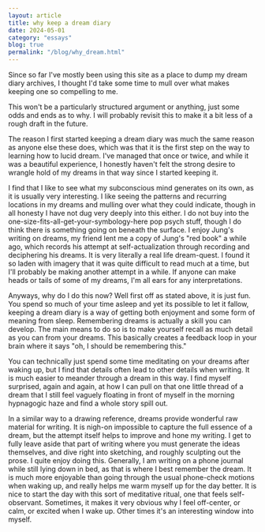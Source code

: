 ```yaml
---
layout: article
title: why keep a dream diary
date: 2024-05-01
category: "essays"
blog: true
permalink: "/blog/why_dream.html"
---
```


Since so far I've mostly been using this site as a place to dump my dream diary archives, I thought I'd take some time to mull over what makes keeping one so compelling to me. 
<!-- excerpt -->

This won't be a particularly structured argument or anything, just some odds and ends as to why. I will probably revisit this to make it a bit less of a rough draft in the future.

The reason I first started keeping a dream diary was much the same reason as anyone else these does, which was that it is the first step on the way to learning how to lucid dream. I've managed that once or twice, and while it was a beautiful experience, I honestly haven't felt the strong desire to wrangle hold of my dreams in that way since I started keeping it.

I find that I like to see what my subconscious mind generates on its own, as it is usually very interesting. I like seeing the patterns and recurring locations in my dreams and mulling over what they could indicate, though in all honesty I have not dug very deeply into this either. I do not buy into the one-size-fits-all-get-your-symbology-here pop psych stuff, though I do think there is something going on beneath the surface. I enjoy Jung's writing on dreams, my friend lent me a copy of Jung's "red book" a while ago, which records his attempt at self-actualization through recording and deciphering his dreams. It is very literally a real life dream-quest. I found it so laden with imagery that it was quite difficult to read much at a time, but I'll probably be making another attempt in a while. If anyone can make heads or tails of some of my dreams, I'm all ears for any interpretations.

Anyways, why do I do this now? Well first off as stated above, it is just fun. You spend so much of your time asleep and yet its possible to let it fallow, keeping a dream diary is a way of getting both enjoyment and some form of meaning from sleep. Remembering dreams is actually a skill you can develop. The main means to do so is to make yourself recall as much detail as you can from your dreams. This basically creates a feedback loop in your brain where it says "oh, I should be remembering this." 

You can technically just spend some time meditating on your dreams after waking up, but I find that details often lead to other details when writing. It is much easier to meander through a dream in this way. I find myself surprised, again and again, at how I can pull on that one little thread of a dream that I still feel vaguely floating in front of myself in the morning hypnagogic haze and find a whole story spill out. 

In a similar way to a drawing reference, dreams provide wonderful raw material for writing. It is nigh-on impossible to capture the full essence of a dream, but the attempt itself helps to improve and hone my writing. I get to fully leave aside that part of writing where you must generate the ideas themselves, and dive right into sketching, and roughly sculpting out the prose. I quite enjoy doing this. Generally, I am writing on a phone journal while still lying down in bed, as that is where I best remember the dream. It is much more enjoyable than going through the usual phone-check motions when waking up, and really helps me warm myself up for the day better. It is nice to start the day with this sort of meditative ritual, one that feels self-observant. Sometimes, it makes it very obvious why I feel off-center, or calm, or excited when I wake up. Other times it's an interesting window into myself. 